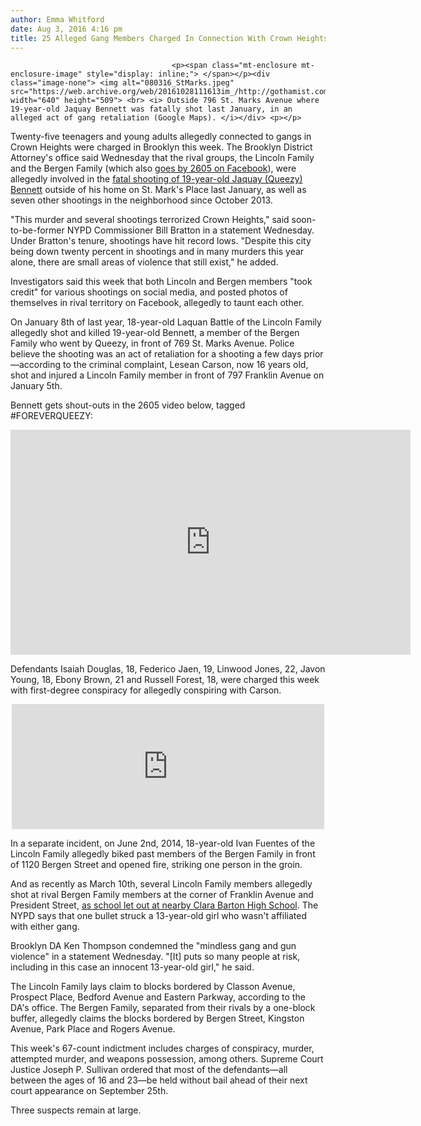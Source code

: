 ```yaml
---
author: Emma Whitford
date: Aug 3, 2016 4:16 pm
title: 25 Alleged Gang Members Charged In Connection With Crown Heights Turf War
---
```


	
										<p><span class="mt-enclosure mt-enclosure-image" style="display: inline;"> </span></p><div class="image-none"> <img alt="080316_StMarks.jpeg" src="https://web.archive.org/web/20161028111613im_/http://gothamist.com/attachments/nyc_ewhitford/080316_StMarks.jpeg" width="640" height="509"> <br> <i> Outside 796 St. Marks Avenue where 19-year-old Jaquay Bennett was fatally shot last January, in an alleged act of gang retaliation (Google Maps). </i></div> <p></p>

<p>Twenty-five teenagers and young adults allegedly connected to gangs in Crown Heights were charged in Brooklyn this week. The Brooklyn District Attorney&apos;s office said Wednesday that the rival groups, the Lincoln Family and the Bergen Family (which also <a href="https://web.archive.org/web/20161028111613/https://www.facebook.com/search/top/?q=2605%20Queezy">goes by 2605 on Facebook</a>), were allegedly involved in the <a href="https://web.archive.org/web/20161028111613/https://www.dnainfo.com/new-york/20150109/crown-heights/man-gunned-down-steps-from-crown-heights-home-police-say">fatal shooting of 19-year-old Jaquay (Queezy) Bennett</a> outside of his home on St. Mark&apos;s Place last January, as well as seven other shootings in the neighborhood since October 2013. </p>

<p>&quot;This murder and several shootings terrorized Crown Heights,&quot; said soon-to-be-former NYPD Commissioner Bill Bratton in a statement Wednesday. Under Bratton&apos;s tenure, shootings have hit record lows. &quot;Despite this city being down twenty percent in shootings and in many murders this year alone, there are small areas of violence that still exist,&quot; he added. </p>

<p>Investigators said this week that both Lincoln and Bergen members &quot;took credit&quot; for various shootings on social media, and posted photos of themselves in rival territory on Facebook, allegedly to taunt each other. </p>

<p>On January 8th of last year, 18-year-old Laquan Battle of the Lincoln Family allegedly shot and killed 19-year-old Bennett, a member of the Bergen Family who went by Queezy, in front of 769 St. Marks Avenue. Police believe the shooting was an act of retaliation for a shooting a few days prior&#x2014;according to the criminal complaint, Lesean Carson, now 16 years old, shot and injured a Lincoln Family member in front of 797 Franklin Avenue on January 5th. </p>

<p>Bennett gets shout-outs in the 2605 video below, tagged #FOREVERQUEEZY: </p>

<p><iframe width="640" height="360" src="https://web.archive.org/web/20161028111613if_/https://www.youtube.com/embed/Qe9-wPDi7-Y?rel=0" frameborder="0" allowfullscreen></iframe></p>

<p>Defendants Isaiah Douglas, 18, Federico Jaen, 19, Linwood Jones, 22, Javon Young, 18, Ebony Brown, 21 and Russell Forest, 18, were charged this week with first-degree conspiracy for allegedly conspiring with Carson. </p>

<center><iframe src="https://web.archive.org/web/20161028111613if_/https://www.facebook.com/plugins/post.php?href=https%3A%2F%2Fwww.facebook.com%2FHollywoodSmilex%2Fposts%2F1279387482072572&amp;width=500" width="500" height="200" style="border:none;overflow:hidden" scrolling="no" frameborder="0" allowtransparency="true"></iframe></center>

<p>In a separate incident, on June 2nd, 2014, 18-year-old Ivan Fuentes of the Lincoln Family allegedly biked past members of the Bergen Family in front of 1120 Bergen Street and opened fire, striking one person in the groin. </p>

<p>And as recently as March 10th, several Lincoln Family members allegedly shot at rival Bergen Family members at the corner of Franklin Avenue and President Street, <a href="https://web.archive.org/web/20161028111613/https://www.dnainfo.com/new-york/20160310/crown-heights/multiple-people-shot-near-crown-heights-school-sources-say">as school let out at nearby Clara Barton High School</a>. The NYPD says that one bullet struck a 13-year-old girl who wasn&apos;t affiliated with either gang. </p>

<p>Brooklyn DA Ken Thompson condemned the &quot;mindless gang and gun violence&quot; in a statement Wednesday. &quot;[It] puts so many people at risk, including in this case an innocent 13-year-old girl,&quot; he said. </p>

<p>The Lincoln Family lays claim to blocks bordered by Classon Avenue, Prospect Place, Bedford Avenue and Eastern Parkway, according to the DA&apos;s office. The Bergen Family, separated from their rivals by a one-block buffer, allegedly claims the blocks bordered by Bergen Street, Kingston Avenue, Park Place and Rogers Avenue. </p>

<p>This week&apos;s 67-count indictment includes charges of conspiracy, murder, attempted murder, and weapons possession, among others. Supreme Court Justice Joseph P. Sullivan ordered that most of the defendants&#x2014;all between the ages of 16 and 23&#x2014;be held without bail ahead of their next court appearance on September 25th. </p>

<p>Three suspects remain at large. </p>					
										
									
				